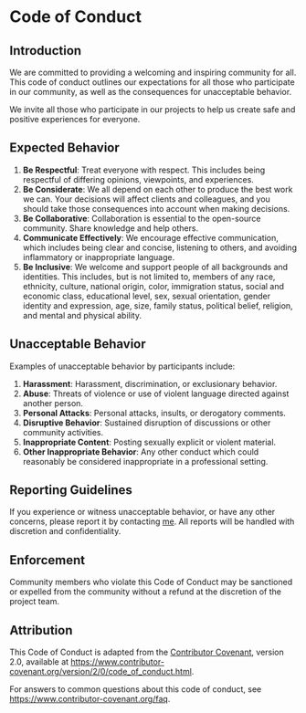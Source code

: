 # Code of Conduct

## Introduction

We are committed to providing a welcoming and inspiring community for all. This code of conduct outlines our expectations for all those who participate in our community, as well as the consequences for unacceptable behavior.

We invite all those who participate in our projects to help us create safe and positive experiences for everyone.

## Expected Behavior

1. **Be Respectful**: Treat everyone with respect. This includes being respectful of differing opinions, viewpoints, and experiences.
2. **Be Considerate**: We all depend on each other to produce the best work we can. Your decisions will affect clients and colleagues, and you should take those consequences into account when making decisions.
3. **Be Collaborative**: Collaboration is essential to the open-source community. Share knowledge and help others.
4. **Communicate Effectively**: We encourage effective communication, which includes being clear and concise, listening to others, and avoiding inflammatory or inappropriate language.
5. **Be Inclusive**: We welcome and support people of all backgrounds and identities. This includes, but is not limited to, members of any race, ethnicity, culture, national origin, color, immigration status, social and economic class, educational level, sex, sexual orientation, gender identity and expression, age, size, family status, political belief, religion, and mental and physical ability.

## Unacceptable Behavior

Examples of unacceptable behavior by participants include:

1. **Harassment**: Harassment, discrimination, or exclusionary behavior.
2. **Abuse**: Threats of violence or use of violent language directed against another person.
3. **Personal Attacks**: Personal attacks, insults, or derogatory comments.
4. **Disruptive Behavior**: Sustained disruption of discussions or other community activities.
5. **Inappropriate Content**: Posting sexually explicit or violent material.
6. **Other Inappropriate Behavior**: Any other conduct which could reasonably be considered inappropriate in a professional setting.

## Reporting Guidelines

If you experience or witness unacceptable behavior, or have any other concerns, please report it by contacting [me](mailto:nh2826239@gmail.com). All reports will be handled with discretion and confidentiality.

## Enforcement

Community members who violate this Code of Conduct may be sanctioned or expelled from the community without a refund at the discretion of the project team.

## Attribution

This Code of Conduct is adapted from the [Contributor Covenant](https://www.contributor-covenant.org), version 2.0, available at https://www.contributor-covenant.org/version/2/0/code_of_conduct.html.

For answers to common questions about this code of conduct, see https://www.contributor-covenant.org/faq.
